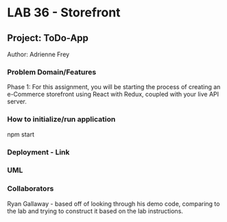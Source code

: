 # LAB 36 - Storefront

## Project: ToDo-App

Author: Adrienne Frey

### Problem Domain/Features

Phase 1:  For this assignment, you will be starting the process of creating an e-Commerce storefront using React with Redux, coupled with your live API server.

### How to initialize/run application

npm start

### Deployment - Link


### UML



### Collaborators

Ryan Gallaway - based off of looking through his demo code, comparing to the lab and trying to construct it based on the lab instructions.